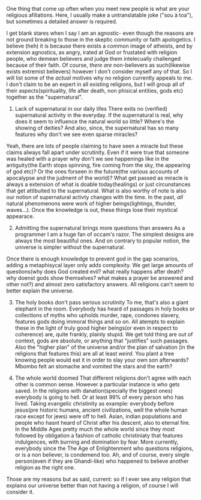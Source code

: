 One thing that come up often when you meet new people is what are your religious afiliations. Here, I usually make a untranslatable joke ("sou à toa"), but sometimes a detailed answer is required.

I get blank stares when I say I am an agnostic- even though the reasons are not ground breaking to those in the skeptic community or faith apologetics. I believe (heh) it is because there exists a common image of atheists, and by extension agnostics, as angry, irated at God or frustated with religion people, who demean believers and judge them intelecually challenged because of their faith. Of course, _there are_ non-believers as such(likewise exists extremist believers) however I don't consider myself any of that. So I will list some of the _actual_ motives why no religion currently appeals to me. I don't claim to be an expert in all existing religions, but I will group all of their aspects(spirituality, life after death, non phisical entities, gods etc) together as the "supernatural".

1. Lack of supernatural in our daily lifes
There exits no (verified) supernatural activity in the everyday. If the supernatural is real, why does it seem to influence the natural world so little? Where's the showing of deities? And also, since, the supernatural has so many features why don't we see even sparse miracles?

Yeah, there are lots of people claiming to have seen a miracle but these claims always fall apart under scrutinity. Even if it were true that someone was healed with a prayer why don't we see happenings like in the antiguity(the Earth stops spinning, fire coming from the sky, the appearing of god etc)? Or the ones forseen in the future(the various accounts of apocalypse and the judment of the world)? What get passed as miracle is always a extension of what is doable today(healings) or just circunstances that get attibuited to the supernatural. What is also worthy of note is also our notion of supernatural activty changes with the time. In the past, _all_ natural phenomenons were work of higher beings(lightings, thunder, waves...). Once the knowledge is out, these things lose their mystical appearace.

2. Admitting the supernatural brings more questions than answers
As a programmer I am a huge fan of occam's razor. The simplest designs are always the most beautiful ones. And on contrary to popular notion, the universe is simpler without the supernatural.

Once there is enough knowledge to prevent god in the gap scenarios, adding a metaphisycal layer only adds complexity. We get large amounts of questions(why does God created evil? what really happens after death? why doenst gods show themselves? what makes a prayer be answered and other not?) and almost zero satisfactory answers. All religions can't seem to better explain the universe.

3. The holy books don't pass serious scrutinity
To me, that's also a giant elephant in the room. Everybody has heard of passages in holy books or collections of myths who upholds murder, rape, condones slavery, features gods doing immoral things and so on. All atempts to explain these in the light of truly good higher beings(or even in respect to coherence) are, quite frankly, plainly stupid. We get told thing are out of context, gods are absolute, or anything that "justifies" such passages. Also the "higher plan" of the universe and/or the plan of salvation (in the religions that features this) are all at least _weird_. You plant a tree knowing people would eat it in order to slay your own son afterwards? Mbombo felt an stomache and vomited the stars and the earth? 

4. The whole world doomed
That different religions don't agree with each other is common sense. However a particular instance is who gets saved. In the religions with danation(specially the biggest ones) everybody is going to hell. Or at least 99% of every person who has lived. Taking evangelic christinity as example: everybody before jesus(pre historic humans, ancient civilizations, well the whole human race except for jews) were off to hell. Asian, indian populations and people who hasnt heard of Christ after his descent, also to eternal fire. In the Middle Ages pretty much the whole world since they most followed by obligation a fashion of catholic christiniaty that features indulgences, with burning and domination by fear. More currently, everybody since the The Age of Enlightenment who questions religions, or is a non believer, is condemend too. Ah, and of course, every single person(even if they are Ghandi-like) who happened to believe another religion as the right one.

Those are my reasons but as said, current: so if I ever see any religion that explains our universe better than not having a religion, of course I will consider it.
